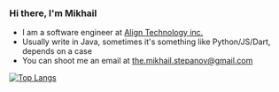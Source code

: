 ### Hi there, I'm Mikhail

- I am a software engineer at [Align Technology inc.](https://www.aligntech.com/)
- Usually write in Java, sometimes it's something like Python/JS/Dart, depends on a case
- You can shoot me an email at [the.mikhail.stepanov@gmail.com](mailto:the.mikhail.stepanov@gmail.com)

[![Top Langs](https://github-readme-stats.vercel.app/api/top-langs/?username=mikhail-stepanov)](https://github.com/anuraghazra/github-readme-stats)
